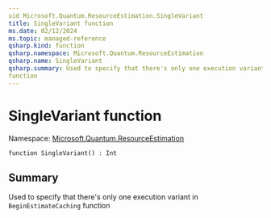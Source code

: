 ```yaml
---
uid Microsoft.Quantum.ResourceEstimation.SingleVariant
title: SingleVariant function
ms.date: 02/12/2024
ms.topic: managed-reference
qsharp.kind: function
qsharp.namespace: Microsoft.Quantum.ResourceEstimation
qsharp.name: SingleVariant
qsharp.summary: Used to specify that there's only one execution variant in `BeginEstimateCaching`
function
---
```


# SingleVariant function

Namespace: [Microsoft.Quantum.ResourceEstimation](xref:Microsoft.Quantum.ResourceEstimation)

```qsharp
function SingleVariant() : Int
```

## Summary
Used to specify that there's only one execution variant in `BeginEstimateCaching`
function
